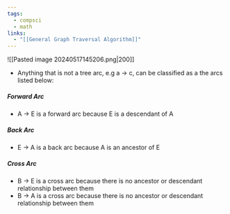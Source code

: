 ```yaml
---
tags:
  - compsci
  - math
links:
  - "[[General Graph Traversal Algorithm]]"
---
```

![[Pasted image 20240517145206.png|200]]
- Anything that is not a tree arc, e.g a -> c, can be classified as a the arcs listed below:
##### Forward Arc
- A -> E is a forward arc because E is a descendant of A
##### Back Arc
- E -> A is a back arc because A is an ancestor of E
##### Cross Arc
- B -> E is a cross arc because there is no ancestor or descendant relationship between them
- B -> A is a cross arc because there is no ancestor or descendant relationship between them
